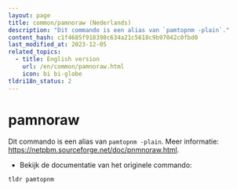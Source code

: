 ```yaml
---
layout: page
title: common/pamnoraw (Nederlands)
description: "Dit commando is een alias van `pamtopnm -plain`."
content_hash: c1f4685f918398c634a21c5618c9b97042c0fbd0
last_modified_at: 2023-12-05
related_topics:
  - title: English version
    url: /en/common/pamnoraw.html
    icon: bi bi-globe
tldri18n_status: 2
---
```

# pamnoraw

Dit commando is een alias van `pamtopnm -plain`.
Meer informatie: <https://netpbm.sourceforge.net/doc/pnmnoraw.html>.

- Bekijk de documentatie van het originele commando:

`tldr pamtopnm`
